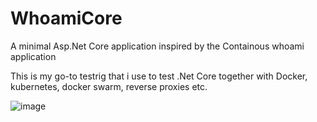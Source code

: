 # WhoamiCore
A minimal Asp.Net Core application inspired by the Containous whoami application

This is my go-to testrig that i use to test .Net Core together with Docker, kubernetes, docker swarm, reverse proxies etc.

![image](https://user-images.githubusercontent.com/1846780/66214015-2c6e1800-e6c1-11e9-9323-f5f1ca1d86fc.png)
